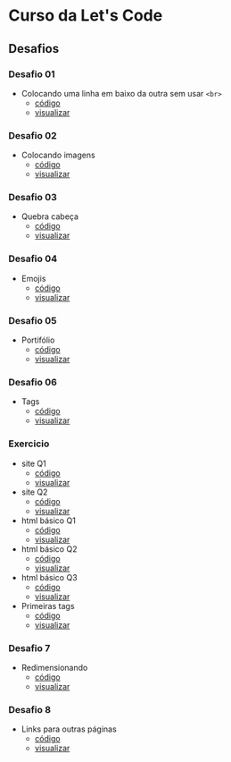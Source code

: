 # Curso da Let's Code
## Desafios
### Desafio 01
-  Colocando uma linha em baixo da outra sem usar `<br>`  
    - [código](https://github.com/kallyup/letscode-modulo-01/blob/main/desafios/desafio%201%20index.html)
    - [visualizar](https://raw.githack.com/kallyup/letscode-modulo-01/main/desafios/desafio%201%20index.html)
### Desafio 02
- Colocando imagens
    - [código](https://github.com/kallyup/letscode-modulo-01/blob/main/desafios/colocando%20imagens%20index.html)
    - [visualizar](https://raw.githack.com/kallyup/letscode-modulo-01/main/desafios/colocando%20imagens%20index.html)
### Desafio 03
- Quebra cabeça 
    - [código](https://github.com/kallyup/letscode-modulo-01/blob/main/desafios/mapa%20index.html)
    - [visualizar](https://raw.githack.com/kallyup/letscode-modulo-01/main/desafios/mapa%20index.html)
### Desafio 04
- Emojis
    - [código](https://github.com/kallyup/letscode-modulo-01/blob/main/desafios/emojis%20index.html)
    - [visualizar](https://raw.githack.com/kallyup/letscode-modulo-01/main/desafios/emojis%20index.html)
### Desafio 05
- Portifólio
    - [código](https://github.com/kallyup/letscode-modulo-01/blob/main/desafios/portifolio.html)
    - [visualizar](https://raw.githack.com/kallyup/letscode-modulo-01/main/desafios/portifolio.html)
### Desafio 06
- Tags
    - [código](https://github.com/kallyup/letscode-modulo-01/blob/main/desafios/tegs%20em%20html%20index.html)
    - [visualizar](https://raw.githack.com/kallyup/letscode-modulo-01/main/desafios/tegs%20em%20html%20index.html)
### Exercicio 
- site Q1
    - [código](https://github.com/kallyup/letscode-modulo-01/blob/main/desafios/recriando%20site%20index.html)
    - [visualizar](https://raw.githack.com/kallyup/letscode-modulo-01/main/desafios/recriando%20site%20index.html)
- site Q2
    - [código](https://github.com/kallyup/letscode-modulo-01/blob/main/desafios/concertando%20site%20index.html)
    - [visualizar](https://raw.githack.com/kallyup/letscode-modulo-01/main/desafios/concertando%20site%20index.html)
- html básico Q1
    - [código](https://github.com/kallyup/letscode-modulo-01/blob/main/desafios/bot%C3%A3o%20index.html)
    - [visualizar](https://raw.githack.com/kallyup/letscode-modulo-01/main/desafios/bot%C3%A3o%20index.html)
- html básico Q2
    - [código](https://github.com/kallyup/letscode-modulo-01/blob/main/desafios/tabela%20index.html)
    - [visualizar](https://raw.githack.com/kallyup/letscode-modulo-01/main/desafios/tabela%20index.html)
- html básico Q3
    - [código](https://github.com/kallyup/letscode-modulo-01/blob/main/desafios/formul%C3%A1rio%20index.html)
    - [visualizar](https://raw.githack.com/kallyup/letscode-modulo-01/main/desafios/formul%C3%A1rio%20index.html)
- Primeiras tags
    - [código](https://github.com/kallyup/letscode-modulo-01/blob/main/desafios/atv%20index.html)
    - [visualizar](https://raw.githack.com/kallyup/letscode-modulo-01/main/desafios/atv%20index.html)
### Desafio 7
- Redimensionando
    - [código](https://github.com/kallyup/letscode-modulo-01/blob/main/desafios/desafio%20index.html)
    - [visualizar](https://raw.githack.com/kallyup/letscode-modulo-01/main/desafios/desafio%20index.html)
### Desafio 8
- Links para outras páginas
    - [código](https://github.com/kallyup/letscode-modulo-01/blob/main/desafios/desafio%208%20index.html)
    - [visualizar](https://github.com/kallyup/letscode-modulo-01/blob/main/desafios/desafio%208%20index.html)